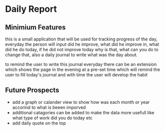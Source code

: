 # Daily Report

## Minimium Features

this is a small application that will be used for tracking progress of the day, everyday the person will input did he improve, what did he improve in, what did he do today, if he did not improve today why is that, what can you do to change that, also a daily journal to write what was the day about.

to remind the user to write this journal everyday there can be an extension which shows the page in the evening at a pre-set time which will remind the user to fill today's journal and with time the user will develop the habit

## Future Prospects
- add a graph or calander view to show how was each month or year accorind to what is beeen imporved
- additional catagories can be added to make the data more usefull like what type of work did you do today etc
- add daily quote on the top
